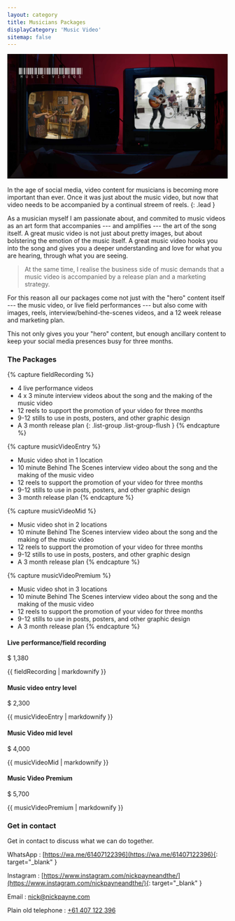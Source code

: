 ```yaml
---
layout: category
title: Musicians Packages
displayCategory: 'Music Video'
sitemap: false
---
```


<img src="/img/musicians-packages.jpg" class="img-fluid" />

In the age of social media, video content for musicians is becoming more important than ever. Once it was just about the music video, but now that video needs to be accompanied by a continual streem of reels.
{: .lead }

As a musician myself I am passionate about, and commited to music videos as an art form that accompanies --- and amplifies --- the art of the song itself. A great music video is not just about pretty images, but about bolstering the emotion of the music itself. A great music video hooks you into the song and gives you a deeper understanding and love for what you are hearing, through what you are seeing.

> At the same time, I realise the business side of music demands that a music video is accompanied by a release plan and a marketing strategy.

For this reason all our packages come not just with the "hero" content itself --- the music video, or live field performances --- but also come with images, reels, interview/behind-the-scenes videos, and a 12 week release and marketing plan.

This not only gives you your "hero" content, but enough ancillary content to keep your social media presences busy for three months.

### The Packages

{% capture fieldRecording %}
- 4 live performance videos
- 4 x 3 minute interview videos about the song and the making of the music video
- 12 reels to support the promotion of your video for three months
- 9-12 stills to use in posts, posters, and other graphic design
- A 3 month release plan
{: .list-group .list-group-flush }
{% endcapture %}

{% capture musicVideoEntry %}
- Music video shot in 1 location
- 10 minute Behind The Scenes interview video about the song and the making of the music video
- 12 reels to support the promotion of your video for three months
- 9-12 stills to use in posts, posters, and other graphic design
- 3 month release plan
{% endcapture %}

{% capture musicVideoMid %}
- Music video shot in 2 locations
- 10 minute Behind The Scenes interview video about the song and the making of the music video
- 12 reels to support the promotion of your video for three months
- 9-12 stills to use in posts, posters, and other graphic design
- A 3 month release plan
{% endcapture %}

{% capture musicVideoPremium %}
- Music video shot in 3 locations
- 10 minute Behind The Scenes interview video about the song and the making of the music video
- 12 reels to support the promotion of your video for three months
- 9-12 stills to use in posts, posters, and other graphic design
- A 3 month release plan
{% endcapture %}

<div class="card-deck">

  <div class="card mb-3">
    <div class="card-body">
      <h4 class="card-title">Live performance/field recording</h4>
      <p class="card-text display-4">$ 1,380</p>
      {{ fieldRecording | markdownify }}
    </div>
  </div>

</div>

<div class="card-deck">

  <div class="card mb-3">
    <div class="card-body">
      <h4 class="card-title">Music video entry level</h4>
      <p class="card-text display-4">$ 2,300</p>
      {{ musicVideoEntry | markdownify }}
    </div>
  </div>



  <div class="card mb-3">
    <div class="card-body">
      <h4 class="card-title">Music Video mid level</h4>
      <p class="card-text display-4">$ 4,000</p>
      {{ musicVideoMid | markdownify }}
    </div>
  </div>

  <div class="card mb-3">
    <div class="card-body">
      <h4 class="card-title">Music Video Premium</h4>
      <p class="card-text display-4">$ 5,700</p>
      {{ musicVideoPremium | markdownify }}
    </div>
  </div>

</div>

### Get in contact

Get in contact to discuss what we can do together.

WhatsApp
: [https://wa.me/61407122396](https://wa.me/61407122396){: target="_blank" }

Instagram
: [https://www.instagram.com/nickpayneandthe/](https://www.instagram.com/nickpayneandthe/){: target="_blank" }

Email
: [nick@nickpayne.com](mailto:nick@nickpayne.com)

Plain old telephone
: [+61 407 122 396](tel:+61407122396)
